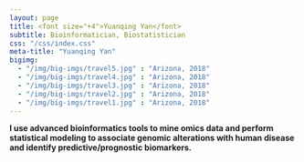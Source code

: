 ```yaml
---
layout: page
title: <font size="+4">Yuanqing Yan</font> 
subtitle: Bioinformatician, Biostatistician
css: "/css/index.css"
meta-title: "Yuanqing Yan"
bigimg:
  - "/img/big-imgs/travel5.jpg" : "Arizona, 2018"
  - "/img/big-imgs/travel4.jpg" : "Arizona, 2018"
  - "/img/big-imgs/travel3.jpg" : "Arizona, 2018"
  - "/img/big-imgs/travel2.jpg" : "Arizona, 2018"
  - "/img/big-imgs/travel1.jpg" : "Arizona, 2018"
---
```

<div style="text-align:left">
<strong>I use advanced bioinformatics tools to mine omics data and perform statistical modeling to associate genomic alterations with human disease and identify predictive/prognostic biomarkers.</strong> 
</div>

